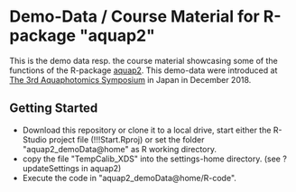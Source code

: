 # Demo-Data / Course Material for R-package "aquap2"

This is the demo data resp. the course material showcasing some of the functions of the R-package [aquap2](https://github.com/bpollner/aquap2).
This demo-data were introduced at [The 3rd Aquaphotomics Symposium](http://conference.aquaphotomics.com/) in Japan in December 2018.

## Getting Started
* Download this repository or clone it to a local drive, start either the R-Studio project file (!!!Start.Rproj) or set the folder "aquap2_demoData@home" as R working directory. 
* copy the file "TempCalib_XDS" into the settings-home directory. (see ?updateSettings in aquap2) 
* Execute the code in "aquap2_demoData@home/R-code".
